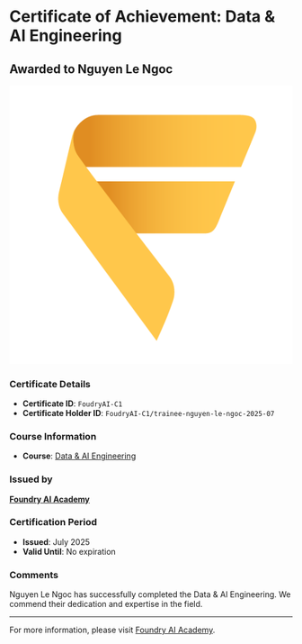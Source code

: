 
# Certificate of Achievement: Data & AI Engineering

## Awarded to **Nguyen Le Ngoc**

![Certificate Image](trainee-nguyen-le-ngoc-2025-07.png)

### Certificate Details
- **Certificate ID**: `FoudryAI-C1`
- **Certificate Holder ID**: `FoudryAI-C1/trainee-nguyen-le-ngoc-2025-07`

### Course Information
- **Course**: [Data & AI Engineering](https://www.foundry.academy/)

### Issued by
[**Foundry AI Academy**](https://foundry.academy/) 

### Certification Period
- **Issued**: July 2025
- **Valid Until**: No expiration

### Comments
Nguyen Le Ngoc has successfully completed the Data & AI Engineering. We commend their dedication and expertise in the field.

---

For more information, please visit [Foundry AI Academy](https://foundry.academy/).
    